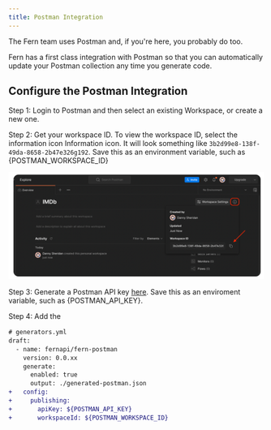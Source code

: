 ```yaml
---
title: Postman Integration
---
```


The Fern team uses Postman and, if you're here, you probably do too.

Fern has a first class integration with Postman so that you can automatically update your Postman collection any time you generate code.

## Configure the Postman Integration

Step 1: Login to Postman and then select an existing Workspace, or create a new one.

Step 2: Get your workspace ID. To view the workspace ID, select the information icon Information icon. It will look something like `3b2d99e8-138f-49da-8658-2b47e326g192`. Save this as an environment variable, such as {POSTMAN_WORKSPACE_ID}

![Copy your workspace ID.](../../static/img/workspace_id.png)

Step 3: Generate a Postman API key [here](https://go.postman.co/settings/me/api-keys). Save this as an enviroment variable, such as {POSTMAN_API_KEY}.

Step 4: Add the

```diff
# generators.yml
draft:
  - name: fernapi/fern-postman
    version: 0.0.xx
    generate:
      enabled: true
      output: ./generated-postman.json
+   config:
+     publishing:
+       apiKey: ${POSTMAN_API_KEY}
+       workspaceId: ${POSTMAN_WORKSPACE_ID}
```
